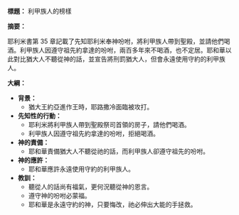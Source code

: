 **標題：** 利甲族人的榜樣

**摘要：**

耶利米書第 35 章記載了先知耶利米奉神吩咐，將利甲族人帶到聖殿，並請他們喝酒。利甲族人因遵守祖先約拿達的吩咐，兩百多年來不喝酒，也不定居。耶和華以此對比猶大人不聽從神的話，並宣告將刑罰猶大人，但會永遠使用守約的利甲族人。

**大綱：**

* **背景：**
    * 猶大王約亞進作王時，耶路撒冷面臨被攻打。
* **先知性的行動：**
    * 耶利米將利甲族人帶到聖殿祭司首領的房子，請他們喝酒。
    * 利甲族人因遵守祖先約拿達的吩咐，拒絕喝酒。
* **神的責備：**
    * 耶和華責備猶大人不聽從祂的話，而利甲族人卻遵守祖先的吩咐。
* **神的應許：**
    * 耶和華應許永遠使用守約的利甲族人。
* **教訓：**
    * 聽從人的話尚有福氣，更何況聽從神的恩言。
    * 遵守神的吩咐必蒙福。
    * 耶和華是永遠守約的神，只要悔改，祂必伸出大能的手拯救。
